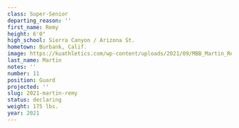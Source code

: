 ```yaml
---
class: Super-Senior
departing_reason: ''
first_name: Remy
height: 6'0"
high_school: Sierra Canyon / Arizona St.
hometown: Burbank, Calif.
image: https://kuathletics.com/wp-content/uploads/2021/09/MBB_Martin_Remy_HS_1052-300x280.jpg
last_name: Martin
notes: ''
number: 11
position: Guard
projected: ''
slug: 2021-martin-remy
status: declaring
weight: 175 lbs.
year: 2021
---
```


